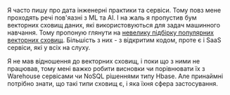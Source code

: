 Я часто пишу про дата інженерні практики та сервіси. Тому повз мене проходять речі пов'яазні з ML та AI. І на жаль я пропустив бум векторних сховищ даних, які використовуються для задач машинного навчання. Тому пропоную глянути на [невелику підбірку популярних векторних сховищ](https://lakefs.io/blog/12-vector-databases-2023/). Більшість з них - з відкритим кодом, проте є і SaaS сервіси, які у всіх на слуху.

Я не мав відношення до векторних сховищ, і поки що з ними не працював, тому мені важко робити висновки чи порівнювати їх з Warehouse сервісами чи NoSQL рішеннями типу Hbase. Але принаймні потрібно знати, що такі типи сховищ є, і яка їхня сфера застосування.